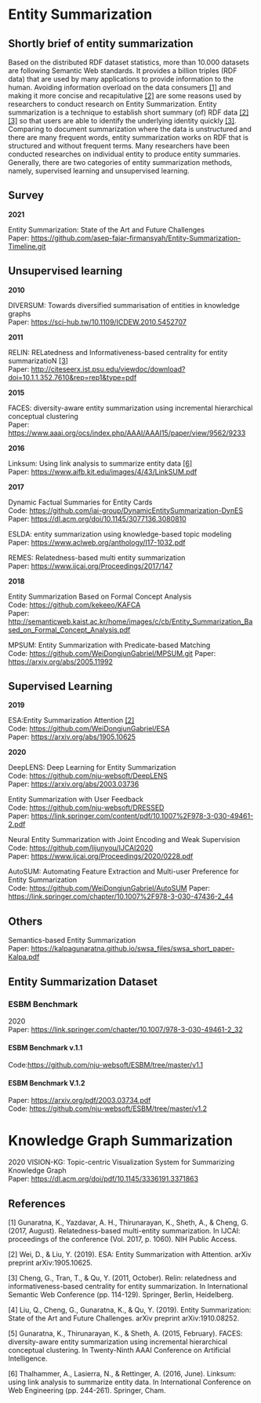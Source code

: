 # Entity Summarization

## Shortly brief of entity summarization

Based on the distributed RDF dataset statistics, more than 10.000 datasets are following Semantic Web standards. 
It provides a billion triples (RDF data) that are used by many applications to provide information to the human. 
Avoiding information overload on the data consumers [[1]](#1) and making it more concise and recapitulative [[2]](#2) are some reasons used by researchers to conduct research on Entity Summarization. 
Entity summarization is a technique to establish short summary (of) RDF data [[2]](#2)[[3]](#3) so that users are able to identify the underlying identity quickly [[3]](#3). 
Comparing to document summarization where the data is unstructured and there are many frequent words, entity summarization works on RDF that is structured and without frequent terms. 
Many researchers have been conducted researches on individual entity to produce entity summaries. Generally, there are two categories of entity summarization methods, namely, supervised learning and unsupervised learning. 

## Survey
**2021**

Entity Summarization: State of the Art and Future Challenges \
Paper: https://github.com/asep-fajar-firmansyah/Entity-Summarization-Timeline.git

## Unsupervised learning

**2010**

DIVERSUM: Towards diversified summarisation of entities in knowledge graphs \
Paper: https://sci-hub.tw/10.1109/ICDEW.2010.5452707

**2011**

RELIN: RELatedness and Informativeness-based centrality for entity summarizatioN [[3]](#3) \
Paper: http://citeseerx.ist.psu.edu/viewdoc/download?doi=10.1.1.352.7610&rep=rep1&type=pdf

**2015**

FACES: diversity-aware entity summarization using incremental hierarchical conceptual clustering \
Paper: https://www.aaai.org/ocs/index.php/AAAI/AAAI15/paper/view/9562/9233

**2016**

Linksum: Using link analysis to summarize entity data [[6]](#6) \
Paper: https://www.aifb.kit.edu/images/4/43/LinkSUM.pdf

**2017**

Dynamic Factual Summaries for Entity Cards \
Code: https://github.com/iai-group/DynamicEntitySummarization-DynES \
Paper: https://dl.acm.org/doi/10.1145/3077136.3080810

ESLDA: entity summarization using knowledge-based topic modeling \
Paper: https://www.aclweb.org/anthology/I17-1032.pdf

REMES: Relatedness-based multi entity summarization \
Paper: https://www.ijcai.org/Proceedings/2017/147

**2018**

Entity Summarization Based on Formal Concept Analysis \
Code: https://github.com/kekeeo/KAFCA \
Paper: http://semanticweb.kaist.ac.kr/home/images/c/cb/Entity_Summarization_Based_on_Formal_Concept_Analysis.pdf

MPSUM: Entity Summarization with Predicate-based Matching \
Code: https://github.com/WeiDongjunGabriel/MPSUM.git
Paper: https://arxiv.org/abs/2005.11992

## Supervised Learning
**2019**

ESA:Entity Summarization Attention [[2]](#2) \
Code: https://github.com/WeiDongjunGabriel/ESA \
Paper: https://arxiv.org/abs/1905.10625 

**2020**

DeepLENS: Deep Learning for Entity Summarization \
Code: https://github.com/nju-websoft/DeepLENS \
Paper: https://arxiv.org/abs/2003.03736

Entity Summarization with User Feedback \
Code: https://github.com/nju-websoft/DRESSED \
Paper: https://link.springer.com/content/pdf/10.1007%2F978-3-030-49461-2.pdf

Neural Entity Summarization with Joint Encoding and Weak Supervision \
Code: https://github.com/lijunyou/IJCAI2020 \
Paper: https://www.ijcai.org/Proceedings/2020/0228.pdf

AutoSUM: Automating Feature Extraction and Multi-user Preference for Entity Summarization \
Code: https://github.com/WeiDongjunGabriel/AutoSUM
Paper: https://link.springer.com/chapter/10.1007%2F978-3-030-47436-2_44

## Others 
Semantics-based Entity Summarization \
Paper: https://kalpagunaratna.github.io/swsa_files/swsa_short_paper-Kalpa.pdf

## Entity Summarization Dataset

### ESBM Benchmark 
2020 \
Paper: https://link.springer.com/chapter/10.1007/978-3-030-49461-2_32

#### ESBM Benchmark v.1.1
Code:https://github.com/nju-websoft/ESBM/tree/master/v1.1

#### ESBM Benchmark V.1.2
Paper: https://arxiv.org/pdf/2003.03734.pdf \
Code: https://github.com/nju-websoft/ESBM/tree/master/v1.2


# Knowledge Graph Summarization

2020
VISION-KG: Topic-centric Visualization System for Summarizing Knowledge Graph \
Paper: https://dl.acm.org/doi/pdf/10.1145/3336191.3371863

## References

<a id="1">[1]</a> 
Gunaratna, K., Yazdavar, A. H., Thirunarayan, K., Sheth, A., & Cheng, G. (2017, August). 
Relatedness-based multi-entity summarization. 
In IJCAI: proceedings of the conference (Vol. 2017, p. 1060). NIH Public Access.

<a id="2">[2]</a> 
Wei, D., & Liu, Y. (2019).
ESA: Entity Summarization with Attention.
arXiv preprint arXiv:1905.10625.

<a id="3">[3]</a> 
Cheng, G., Tran, T., & Qu, Y. (2011, October).
Relin: relatedness and informativeness-based centrality for entity summarization.
In International Semantic Web Conference (pp. 114-129). Springer, Berlin, Heidelberg.

<a id="4">[4]</a> 
Liu, Q., Cheng, G., Gunaratna, K., & Qu, Y. (2019).
Entity Summarization: State of the Art and Future Challenges.
arXiv preprint arXiv:1910.08252.

<a id="5">[5]</a> 
Gunaratna, K., Thirunarayan, K., & Sheth, A. (2015, February).
FACES: diversity-aware entity summarization using incremental hierarchical conceptual clustering.
In Twenty-Ninth AAAI Conference on Artificial Intelligence.

<a id="6">[6]</a> 
Thalhammer, A., Lasierra, N., & Rettinger, A. (2016, June).
Linksum: using link analysis to summarize entity data.
In International Conference on Web Engineering (pp. 244-261). Springer, Cham.

